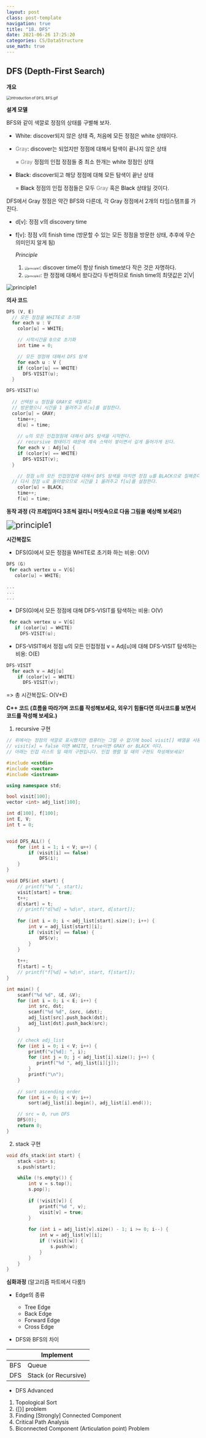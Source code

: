 ```yaml
---
layout: post
class: post-template
navigation: true
title: "18. DFS"
date: 2021-06-26 17:25:20
categories: CS/DataStructure
use_math: true
---
```


## DFS (Depth-First Search)

**개요**

<img src="https://github.com/doooooooong/studyBoard/blob/master/algorithm/Graph/image/DFS_intro.png?raw=true" alt="Introduction of DFS, BFS.gif" style="zoom:67%;" />

**설계 모델**

BFS와 같이 색깔로 정점의 상태를 구별해 보자.

- White: discover되지 않은 상태 즉, 처음에 모든 정점은 white 상태이다.

- <span style="color:gray">Gray</span>: discover는 되었지만 정점에 대해서 탐색이 끝나지 않은 상태

  = <span style="color:gray">Gray</span> 정점의 인접 정점들 중 최소 한개는 white 정점인 상태

- <span style="color:Black">Black</span>: discover되고 해당 정점에 대해 모든 탐색이 끝난 상태

  = <span style="color:Black">Black</span> 정점의 인접 정점들은 모두 <span style="color:gray">Gray</span> 혹은 <span style="color:Black">Black</span> 상태일 것이다.



DFS에서 Gray 정점은 약간 BFS와 다른데, 각 Gray 정점에서 2개의 타임스탬프를 가진다.

- d[v]: 정점 v의 discovery time

- f[v]: 정점 v의 finish time (방문할 수 있는 모든 정점을 방문한 상태, 추후에 무슨 의미인지 알게 됨)

  *Principle*

  1. <img src="https://github.com/doooooooong/studyBoard/blob/master/algorithm/Graph/image/principle1.png?raw=true" alt="principle1" style="zoom:50%;" />: discover time이 항상 finish time보다 작은 것은 자명하다.
  2. <img src="https://github.com/doooooooong/studyBoard/blob/master/algorithm/Graph/image/principle2.png?raw=true" alt="principle2" style="zoom:50%;" />: 한 정점에 대해서 왔다갔다 두번하므로 finish time의 최댓값은 2|V|

<img src="https://github.com/doooooooong/studyBoard/blob/master/algorithm/Graph/image/d[v], f[v].png?raw=true" alt="principle1"/>





**의사 코드**

```c++
DFS (V, E)
  // 모든 정점을 WHITE로 초기화
  for each u : V
    color[u] = WHITE;

	// 시작시간을 0으로 초기화
	int time = 0;

	// 모든 정점에 대해서 DFS 탐색
	for each u : V {
    if (color[u] == WHITE)
      DFS-VISIT(u);
  }
```



```c++
DFS-VISIT(u)
  
  // 선택된 u 정점을 GRAY로 색칠하고
  // 방문했으니 시간을 1 올려주고 d[u]를 설정한다.
  color[u] = GRAY;
	time++;
	d[u] = time;
	
	// u의 모든 인접정점에 대해서 DFS 탐색을 시작한다.
	// recursive 형태이기 때문에 계속 스택이 쌓이면서 깊게 들어가게 된다.
	for each v : Adj[u] {
    if (color[v] == WHITE)
      DFS-VISIT(v);
  }

	// 정점 u의 모든 인접정접에 대해서 DFS 탐색을 마치면 정점 u를 BLACK으로 칠해준다.
  // 다시 정점 u로 돌아왔으므로 시간을 1 올려주고 f[u]를 설정한다.
	color[u] = BLACK;
	time++;
	f[u] = time;
```



**동작 과정 (각 프레임마다 3초씩 걸리니 머릿속으로 다음 그림을 예상해 보세요!)**

<img src="https://github.com/doooooooong/studyBoard/blob/master/algorithm/Graph/image/DFS.gif?raw=true" alt="principle1" style="zoom:150%;" />



**시간복잡도**

- DFS(G)에서 모든 정점을 WHITE로 초기화 하는 비용: O(V)

```c++
DFS (G)
 for each vertex u = V[G]
   color[u] = WHITE;

...
...
...
```



- DFS(G)에서 모든 정점에 대해 DFS-VISIT를 탐색하는 비용: O(V)

```c++
 for each vertex u = V[G]
   if (color[u] = WHITE)
     DFS-VISIT(u);
```



- DFS-VISIT에서 정점 u의 모든 인접정점 v = Adj[u]에 대해 DFS-VISIT 탐색하는 비용: O(E)

```c++
DFS-VISIT
  for each v = Adj[u]
    if (color[v] = WHITE)
      DFS-VISIT(v);
```

=> 총 시간복잡도: O(V+E)





**C++ 코드 (흐름을 따라가며 코드를 작성해보세요, 외우기 힘들다면 의사코드를 보면서 코드를 작성해 보세요.)**

1. recursive 구현 

```c++
// 위에서는 정점의 색깔로 표시했지만 컴퓨터는 그럴 수 없기에 bool visit[] 배열을 사용한다.
// visit[x] = false 이면 WHITE, true이면 GRAY or BLACK 이다.
// 아래는 인접 리스트 일 때의 구현입니다. 인접 행렬 일 때의 구현도 작성해보세요!

#include <cstdio>
#include <vector>
#include <iostream>

using namespace std;

bool visit[100];
vector <int> adj_list[100];

int d[100], f[100];
int E, V;
int t = 0;


void DFS_ALL() {
    for (int i = 1; i < V; u++) {
        if (visit[i] == false)
            DFS(i);
    }
}

void DFS(int start) {
    // printf("%d ", start);
    visit[start] = true;
    t++;
    d[start] = t;
    // printf("d[%d] = %d\n", start, d[start]);
    
    for (int i = 0; i < adj_list[start].size(); i++) {
        int v = adj_list[start][i];
        if (visit[v] == false) {
            DFS(v);
        }
    }
    
    t++;
    f[start] = t;
    // printf("f[%d] = %d\n", start, f[start]);
}

int main() {
    scanf("%d %d", &E, &V);
    for (int i = 0; i < E; i++) {
        int src, dst;
        scanf("%d %d", &src, &dst);
        adj_list[src].push_back(dst);
        adj_list[dst].push_back(src);
    }

    // check adj_list
    for (int i = 0; i < V; i++) {
        printf("v[%d]: ", i);
        for (int j = 0; j < adj_list[i].size(); j++) {
           printf("%d ", adj_list[i][j]);
        }
        printf("\n");
    }
    	
    // sort ascending order
    for (int i = 0; i < V; i++) 
        sort(adj_list[i].begin(), adj_list[i].end());

    // src = 0, run DFS
    DFS(0);
    return 0;
}
```



2. stack 구현

```c++
void dfs_stack(int start) {
    stack <int> s;
    s.push(start);

	while (!s.empty()) {
        int v = s.top();
        s.pop();
        
        if (!visit[v]) {
            printf("%d ", v);
            visit[v] = true;
        }
        
        for (int i = adj_list[v].size() - 1; i >= 0; i--) {
            int w = adj_list[v][i];
            if (!visit[w]) {
                s.push(w);
            }
        }
    }
}
```





**심화과정**  (알고리즘 파트에서 다룸!)

- Edge의 종류

  - Tree Edge
  - Back Edge
  - Forward Edge
  - Cross Edge

  

- DFS와 BFS의 차이

|      | Implement            |
| ---- | -------------------- |
| BFS  | Queue                |
| DFS  | Stack (or Recursive) |



- DFS Advanced

1. Topological Sort
2. {[}] problem
3. Finding [Strongly] Connected Component
4. Critical Path Analysis
5. Biconnected Component (Articulation point) Problem

